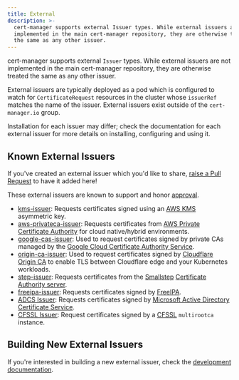 ```yaml
---
title: External
description: >-
  cert-manager supports external Issuer types. While external issuers are not
  implemented in the main cert-manager repository, they are otherwise treated
  the same as any other issuer.
---
```


cert-manager supports external `Issuer` types. While external issuers are not
implemented in the main cert-manager repository, they are otherwise treated the
same as any other issuer.

External issuers are typically deployed as a pod which is configured to watch
for `CertificateRequest` resources in the cluster whose `issuerRef` matches the
name of the issuer. External issuers exist outside of the `cert-manager.io`
group.

Installation for each issuer may differ; check the documentation for each
external issuer for more details on installing, configuring and using it.

## Known External Issuers

If you've created an external issuer which you'd like to share,
[raise a Pull Request](https://github.com/cert-manager/website/pulls) to have it
added here!

These external issuers are known to support and honor
[approval](https://cert-manager.io/docs/concepts/certificaterequest/#approval).

- [kms-issuer](https://github.com/Skyscanner/kms-issuer): Requests certificates
  signed using an [AWS KMS](https://aws.amazon.com/kms/) asymmetric key.
- [aws-privateca-issuer](https://github.com/cert-manager/aws-privateca-issuer):
  Requests certificates from
  [AWS Private Certificate Authority](https://aws.amazon.com/certificate-manager/private-certificate-authority/)
  for cloud native/hybrid environments.
- [google-cas-issuer](https://github.com/jetstack/google-cas-issuer): Used to
  request certificates signed by private CAs managed by the
  [Google Cloud Certificate Authority Service](https://cloud.google.com/certificate-authority-service/).
- [origin-ca-issuer](https://github.com/cloudflare/origin-ca-issuer): Used to
  request certificates signed by
  [Cloudflare Origin CA](https://developers.cloudflare.com/ssl/origin-configuration/origin-ca)
  to enable TLS between Cloudflare edge and your Kubernetes workloads.
- [step-issuer](https://github.com/smallstep/step-issuer): Requests certificates
  from the [Smallstep](https://smallstep.com)
  [Certificate Authority server](https://github.com/smallstep/certificates).
- [freeipa-issuer](https://github.com/guilhem/freeipa-issuer): Requests
  certificates signed by [FreeIPA](https://www.freeipa.org).
- [ADCS Issuer](https://github.com/nokia/adcs-issuer): Requests certificates
  signed by
  [Microsoft Active Directory Certificate Service](https://docs.microsoft.com/en-us/windows-server/networking/core-network-guide/cncg/server-certs/install-the-certification-authority).
- [CFSSL Issuer](https://gerrit.wikimedia.org/r/plugins/gitiles/operations/software/cfssl-issuer/):
  Request certificates signed by a [CFSSL](https://github.com/cloudflare/cfssl)
  `multirootca` instance.

## Building New External Issuers

If you're interested in building a new external issuer, check the
[development documentation](../../contributing/external-issuers/).
